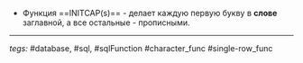 - Функция ==INITCAP(s)== - делает каждую первую букву в **слове**  заглавной, а все остальные - прописными.

---
*tegs:* #database, #sql, #sqlFunction #character_func #single-row_func